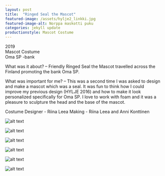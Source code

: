```yaml
---
layout: post
title:  "Ringed Seal the Mascot"
featured-image: /assets/hylje2_linkki.jpg
featured-image-alt: Norppa maskotti puku
categories: jekyll update
productionstyle: Mascot Costume
---
```

  2019  
  Mascot Costume  
  Oma SP -bank  
<p></p>
<div class="post-text-alone"> 
  What was it about? – Friendly Ringed Seal the Mascot travelled across the Finland promoting the bank Oma SP.
<p></p>
  What was important for me? – This was a second time I was asked to design and make a mascot which was a seal. It was fun to think how I could improve my previous design (HYLJE 2016) and how to make it look personalized specifically for Oma SP. I love to work with foam and it was a pleasure to sculpture the head and the base of the mascot.
</div>
<p></p>
  Costume Designer - Riina Leea  
  Making - Riina Leea and Anni Konttinen  

![alt text](/assets/projects/norppa1.jpg)

![alt text](/assets/projects/norppa2.jpg)

![alt text](/assets/projects/norppa3.jpg)

![alt text](/assets/projects/norppa4.jpg)

![alt text](/assets/projects/norppa5.jpg)

![alt text](/assets/projects/norppa6.jpg)
